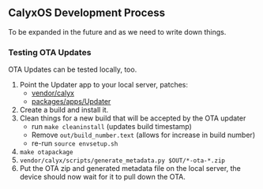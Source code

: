## CalyxOS Development Process

To be expanded in the future and as we need to write down things.

### Testing OTA Updates
OTA Updates can be tested locally, too.

1. Point the Updater app to your local server, patches:
    * [vendor/calyx](uploads/47ea06ef756e29e4d8038552ba82c3d7/0001-DO-NOT-MERGE-Use-local-OTA-server-for-testing.patch)
    * [packages/apps/Updater](uploads/b7e33035a090aa3b4ed76d3b0f4a1194/0001-DO-NOT-MERGE-Allow-cleartext-traffic-for-local-OTA-t.patch)
1. Create a build and install it.
1. Clean things for a new build that will be accepted by the OTA updater
    * run `make cleaninstall` (updates build timestamp)
    * Remove `out/build_number.text` (allows for increase in build number)
    * re-run `source envsetup.sh`
1. `make otapackage`
1. `vendor/calyx/scripts/generate_metadata.py $OUT/*-ota-*.zip`
1. Put the OTA zip and generated metadata file on the local server, the device should now wait for it to pull down the OTA.